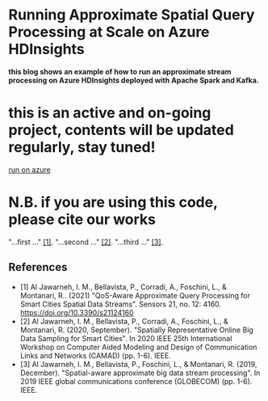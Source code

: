 # Running Approximate Spatial Query Processing at Scale on Azure HDInsights

**this blog shows an example of how to run an approximate stream processing on Azure HDInsights deployed with Apache Spark and Kafka.**

# this is an active and on-going project, contents will be updated regularly, stay tuned!

[run on azure](./instructions/run_on_Azure.md)

# N.B. if you are using this code, please cite our works
"...first ..." [[1]](#1).
"...second ..." [[2]](#2).
"...third ..." [[3]](#3).

## References
- <a id="1">[1]</a> 
Al Jawarneh, I. M., Bellavista, P., Corradi, A., Foschini, L., & Montanari, R..  (2021)
"QoS-Aware Approximate Query Processing for Smart Cities Spatial Data Streams".
Sensors 21, no. 12: 4160. https://doi.org/10.3390/s21124160
- <a id="2">[2]</a> 
Al Jawarneh, I. M., Bellavista, P., Corradi, A., Foschini, L., & Montanari, R. (2020, September).
"Spatially Representative Online Big Data Sampling for Smart Cities".
In 2020 IEEE 25th International Workshop on Computer Aided Modeling and Design of Communication Links and Networks (CAMAD) (pp. 1-6). IEEE.
- <a id="3">[3]</a> 
Al Jawarneh, I. M., Bellavista, P., Foschini, L., & Montanari, R. (2019, December). 
"Spatial-aware approximate big data stream processing". 
In 2019 IEEE global communications conference (GLOBECOM) (pp. 1-6). IEEE.
